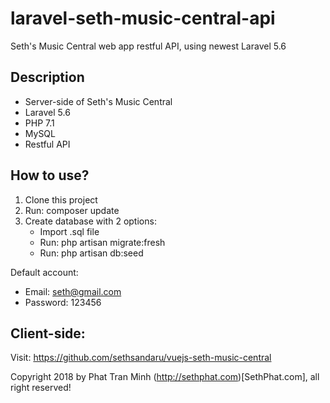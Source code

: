 # laravel-seth-music-central-api
Seth's Music Central web app restful API, using newest Laravel 5.6

## Description
+ Server-side of Seth's Music Central
+ Laravel 5.6
+ PHP 7.1
+ MySQL
+ Restful API


## How to use?
1. Clone this project
2. Run: composer update
3. Create database with 2 options:
    + Import .sql file
    + Run: php artisan migrate:fresh
    + Run: php artisan db:seed

Default account:
+ Email: seth@gmail.com
+ Password: 123456    
    
## Client-side:
Visit: https://github.com/sethsandaru/vuejs-seth-music-central

Copyright 2018 by Phat Tran Minh (http://sethphat.com)[SethPhat.com], all right reserved!
